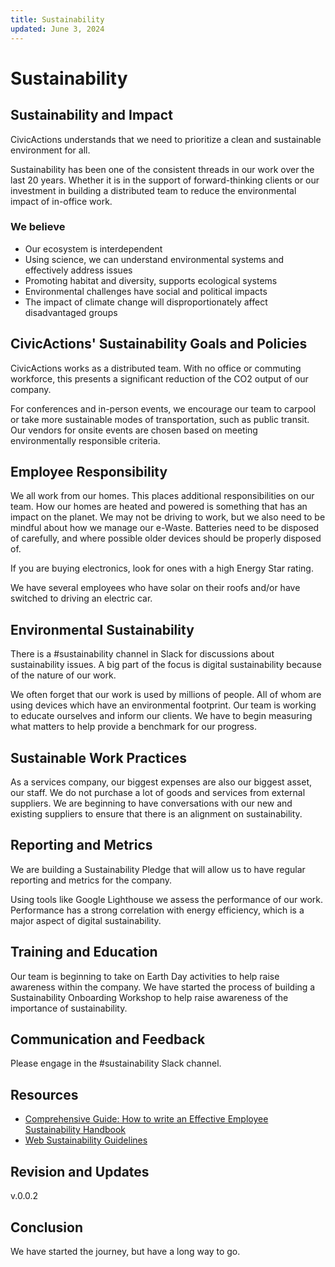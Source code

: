 ```yaml
---
title: Sustainability
updated: June 3, 2024
---
```


# Sustainability

## Sustainability and Impact

CivicActions understands that we need to prioritize a clean and sustainable environment for all.

Sustainability has been one of the consistent threads in our work over the last 20 years. Whether it is in the support of forward-thinking clients or our investment in building a distributed team to reduce the environmental impact of in-office work.

### We believe

- Our ecosystem is interdependent
- Using science, we can understand environmental systems and effectively address issues
- Promoting habitat and diversity, supports ecological systems
- Environmental challenges have social and political impacts
- The impact of climate change will disproportionately affect disadvantaged groups

## CivicActions' Sustainability Goals and Policies

CivicActions works as a distributed team. With no office or commuting workforce, this presents a significant reduction of the CO2 output of our company.

For conferences and in-person events, we encourage our team to carpool or take more sustainable modes of transportation, such as public transit. Our vendors for onsite events are chosen based on meeting environmentally responsible criteria.

## Employee Responsibility

We all work from our homes. This places additional responsibilities on our team. How our homes are heated and powered is something that has an impact on the planet. We may not be driving to work, but we also need to be mindful about how we manage our e-Waste. Batteries need to be disposed of carefully, and where possible older devices should be properly disposed of.

If you are buying electronics, look for ones with a high Energy Star rating.

We have several employees who have solar on their roofs and/or have switched to driving an electric car.

## Environmental Sustainability

There is a #sustainability channel in Slack for discussions about sustainability issues. A big part of the focus is digital sustainability because of the nature of our work.

We often forget that our work is used by millions of people. All of whom are using devices which have an environmental footprint. Our team is working to educate ourselves and inform our clients. We have to begin measuring what matters to help provide a benchmark for our progress.

## Sustainable Work Practices

As a services company, our biggest expenses are also our biggest asset, our staff. We do not purchase a lot of goods and services from external suppliers. We are beginning to have conversations with our new and existing suppliers to ensure that there is an alignment on sustainability.

## Reporting and Metrics

We are building a Sustainability Pledge that will allow us to have regular reporting and metrics for the company.

Using tools like Google Lighthouse we assess the performance of our work. Performance has a strong correlation with energy efficiency, which is a major aspect of digital sustainability.

## Training and Education

Our team is beginning to take on Earth Day activities to help raise awareness within the company. We have started the process of building a Sustainability Onboarding Workshop to help raise awareness of the importance of sustainability.

## Communication and Feedback

Please engage in the #sustainability Slack channel.

## Resources

- [Comprehensive Guide: How to write an Effective Employee Sustainability Handbook](https://www.awardaroo.io/resources/comprehensive-guide-how-to-write-an-effective-employee-sustainability-handbook)
- [Web Sustainability Guidelines](https://w3c.github.io/sustyweb/)

## Revision and Updates

v.0.0.2

## Conclusion

We have started the journey, but have a long way to go.
